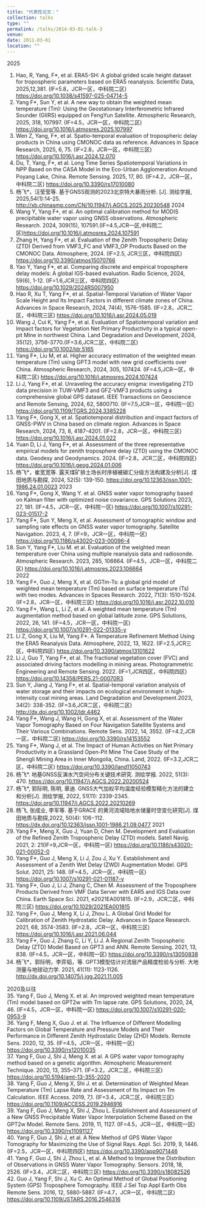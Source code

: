 ```yaml
---
title: "代表性论文："
collection: talks
type: ""
permalink: /talks/2014-03-01-talk-3
venue: 
date: 2011-03-01
location: ""
---
```

2025                                                                                                
1.	Hao, R, Yang, F*, et al. ERA5-SH: A global grided scale height dataset for tropospheric parameters based on ERA5 reanalysis. Scientific Data, 2025,12,381. (IF=5.8，JCR一区，中科院二区) https://doi.org/10.1038/s41597-025-04714-5                                                                                                
2.	Yang F*, Sun Y, et al. A new way to obtain the weighted mean temperature (Tm): Using the Geostationary Interferometric Infrared Sounder (GIIRS) equipped on FengYun Satellite. Atmospheric Research, 2025, 318, 107997. (IF=4.5，JCR一区，中科院二区) https://doi.org/10.1016/j.atmosres.2025.107997                                                                                                 
3.	Wen Z, Yang, F*, et al. Spatio-temporal evaluation of tropospheric delay products in China using CMONOC data as reference. Advances in Space Research, 2025, 6, 75. (IF=2.8，JCR一区，中科院三区) https://doi.org/10.1016/j.asr.2024.12.070                                                                                                
4.	Du, T, Yang, F*, et al. Long Time Series Spatiotemporal Variations in NPP Based on the CASA Model in the Eco-Urban Agglomeration Around Poyang Lake, China. Remote Sensing. 2025, 17, 80. (IF=4.2，JCR一区，中科院二区) https://doi.org/10.3390/rs17010080                                                                                                
5.	杨飞*，汪莹莹等. 基于GNSS观测的2023北京特大暴雨分析. [J]. 测绘学报, 2025,54(1):14-25. http://xb.chinasmp.com/CN/10.11947/j.AGCS.2025.20230548
2024                                                                                                
6.	Wang Y, Yang F*, et al. An optimal calibration method for MODIS precipitable water vapor using GNSS observations. Atmospheric Research. 2024, 309(15), 107591.(IF=4.5,JCR一区,中科院二区)https://doi.org/10.1016/j.atmosres.2024.107591                                                                                                
7.	Zhang H, Yang F*, et al. Evaluation of the Zenith Tropospheric Delay (ZTD) Derived from VMF3_FC and VMF3_OP Products Based on the CMONOC Data. Atmosphere, 2024. (IF=2.5, JCR三区，中科院四区) https://doi.org/10.3390/atmos15070766                                                                                                
8.	Yao Y, Yang F*, et al. Comparing discrete and empirical troposphere delay models: A global IGS-based evaluation. Radio Science, 2024, 59(6), 1-12. (IF=1.6,JCR三区，中科院四区) https://doi.org/10.1029/2024RS007950                                                                                                
9.	Hao R, Xu T, Yang F*, et al. Spatial-Temporal Variation of Water Vapor Scale Height and Its Impact Factors in different climate zones of China. Advances in Space Research, 2024, 74(4), 1576-1585. (IF=2.8，JCR二区，中科院三区) https://doi.org/10.1016/j.asr.2024.05.019                                                                                                
10.	Wang J, Cui K, Yang F*, et al. Evaluation of Spatiotemporal variation and Impact factors for Vegetation Net Primary Productivity in a typical open-pit Mine in northwest China. Land Degradation and Development, 2024, 35(12), 3756-3770.(IF=3.6,JCR二区，中科院二区) https://doi.org/10.1002/ldr.5165                                                                                                
11.	Yang F*, Liu M, et al. Higher accuracy estimation of the weighted mean temperature (Tm) using GPT3 model with new grid coefficients over China. Atmospheric Research, 2024, 305, 107424. (IF=4.5,JCR一区，中科院二区) https://doi.org/10.1016/j.atmosres.2024.107424                                                                                                
12.	Li J, Yang F*, et al. Unraveling the accuracy enigma: investigating ZTD data precision in TUW-VMF3 and GFZ-VMF3 products using a comprehensive global GPS dataset. IEEE Transactions on Geoscience and Remote Sensing, 2024, 62, 5800710. (IF=7.5,JCR一区，中科院一区) https://doi.org/10.1109/TGRS.2024.3385228                                                                                                
13.	Yang F*, Gong X, et al. Spatiotemporal distribution and impact factors of GNSS-PWV in China based on climate region. Advances in Space Research, 2024, 73, 8, 4187-4201. (IF=2.8，JCR一区，中科院三区) https://doi.org/10.1016/j.asr.2024.01.022                                                                                                
14.	Yuan D, Li J, Yang F*, et al. Assessment of the three representative empirical models for zenith troposphere delay (ZTD) using the CMONOC data. Geodesy and Geodynamics. 2024. (IF=2.8，JCR二区，中科院四区) https://doi.org/10.1016/j.geog.2024.01.006                                                                                                
15.	杨飞*，崔宽宽等. 露天煤矿排土场长时序植被碳汇分级方法构建及分析[J]. 煤田地质与勘探, 2024, 52(5): 139-150. https://doi.org/10.12363/issn.1001-1986.24.01.0023
2023                                                                                                
16.	Yang F*, Gong X, Wang Y. et al. GNSS water vapor tomography based on Kalman filter with optimized noise covariance. GPS Solutions 2023, 27, 181. (IF=4.5，JCR一区，中科院一区) https://doi.org/10.1007/s10291-023-01517-2                                                                                                
17.	Yang F*, Sun Y, Meng X, et al. Assessment of tomographic window and sampling rate effects on GNSS water vapor tomography. Satellite Navigation. 2023, 4, 7. (IF=9，JCR一区，中科院一区) https://doi.org/10.1186/s43020-023-00096-4                                                                                                
18.	Sun Y, Yang F*, Liu M. et al. Evaluation of the weighted mean temperature over China using multiple reanalysis data and radiosonde. Atmospheric Research. 2023, 285, 106664. (IF=4.5，JCR一区，中科院二区) https://doi.org/10.1016/j.atmosres.2023.106664                                                                                                
2022
19.	Yang F*, Guo J, Meng X, et al. GGTm-Ts: a global grid model of weighted mean temperature (Tm) based on surface temperature (Ts) with two modes. Advances in Spaces Research. 2022, 71(3): 1510-1524. (IF=2.8，JCR一区，中科院三区) https://doi.org/10.1016/j.asr.2022.10.010                                                                                                
20.	Yang F*, Wang L, Li Z, et al. A weighted mean temperature (Tm) augmentation method based on global latitude zone. GPS Solutions, 2022, 26, 141. (IF=4.5，JCR一区，中科院一区) https://doi.org/10.1007/s10291-022-01335-y                                                                                                
21.	Li Z, Gong X, Liu M, Yang F*. A Temperature Refinement Method Using the ERA5 Reanalysis Data. Atmosphere, 2022, 13, 1622. (IF=2.5,JCR三区，中科院四区) https://doi.org/10.3390/atmos13101622                                                                                                
22.	Li J, Guo T, Yang F*, et al. The fractional vegetation cover (FVC) and associated driving factors modelling in mining areas. Photogrammetric Engineering and Remote Sensing. 2022. (IF=1,JCR四区，中科院四区) https://doi.org/10.14358/PERS.21-00070R3                                                                                                
23.	Sun Y, Jiang J, Yang F*, et al. Spatial-temporal variation analysis of water storage and their impacts on ecological environment in high-intensity coal mining areas. Land Degradation and Development.2023, 34(2): 338-352. (IF=3.6,JCR二区，中科院二区) http://dx.doi.org/10.1002/ldr.4462                                                                                                
24.	Yang F*, Wang J, Wang H, Gong X, et al. Assessment of the Water Vapor Tomography Based on Four Navigation Satellite Systems and Their Various Combinations. Remote Sens. 2022, 14, 3552. (IF=4.2,JCR一区，中科院二区) https://doi.org/10.3390/rs14153552                                                                                                
25.	Yang F*, Wang J, et al. The Impact of Human Activities on Net Primary Productivity in a Grassland Open-Pit Mine The Case Study of the Shengli Mining Area in Inner Mongolia, China. Land, 2022. (IF=3.2,JCR二区，中科院二区) https://doi.org/10.3390/land11050743                                                                                                
26.	杨飞*. 地基GNSS反演水汽空间分布关键技术研究. 测绘学报. 2022, 51(3): 470. https://doi.org/10.11947/j.AGCS.2022.20200524                                                                                                
27.	杨飞*, 郭际明, 陈明, 章迪. GNSS大气加权平均温度经验模型精化方法的建立和分析[J]. 测绘学报, 2022, 51(11): 2339-2345. https://doi.org/10.11947/j.AGCS.2022.20210269                                                                                                
28.	杨飞, 张成业, 李军等. 基于GRACE 的黄河流域陆地水储量时空变化研究[J]. 煤田地质与勘探,2022, 50(4): 106−112. https://dx.doi.org/10.12363/issn.1001-1986.21.09.0477
2021                                                                                                
29.	Yang F*, Meng X, Guo J, Yuan D, Chen M. Development and Evaluation of the Refined Zenith Tropospheric Delay (ZTD) models. Satell Navig. 2021, 2: 21(IF=9,JCR一区，中科院一区) https://doi.org/10.1186/s43020-021-00052-0                                                                                                
30.	Yang F*, Guo J, Meng X, Li J, Zou J, Xu Y. Establishment and Assessment of a Zenith Wet Delay (ZWD) Augmentation Model. GPS Solut. 2021, 25: 148. (IF=4.5，JCR一区，中科院一区) https://doi.org/10.1007/s10291-021-01187-y                                                                                                
31.	Yang F*, Guo J, Li J, Zhang C, Chen M. Assessment of the Troposphere Products Derived from VMF Data Server with EAR5 and IGS Data over China. Earth Space Sci. 2021, e2021EA001815. (IF=2.9，JCR二区，中科院三区) https://doi.org/10.1029/2021EA001815                                                                                                
32.	Yang F*, Guo J, Meng X, Li J, Zhou L. A Global Grid Model for Calibration of Zenith Hydrostatic Delay. Advances in Space Research. 2021, 68, 3574-3583. (IF=2.8，JCR一区，中科院三区) https://doi.org/10.1016/j.asr.2021.06.044                                                                                                
33.	Yang F*, Guo J, Zhang C, Li Y, Li J. A Regional Zenith Tropospheric Delay (ZTD) Model Based on GPT3 and ANN. Remote Sensing. 2021, 13, 838. (IF=4.5，JCR一区，中科院一区) https://doi.org/10.3390/rs13050838                                                                                                
34.	杨飞*，郭际明，李弈韬，等. GPT3模型估计对流层产品精度检验与分析. 大地测量与地球动力学. 2021, 41(11): 1123-1126. http://dx.doi.org/10.14075/j.jgg.2021.11.005                                                                                                

2020及以往                                                                                                                                                                 
35.	Yang F, Guo J, Meng X. et al. An improved weighted mean temperature (Tm) model based on GPT2w with Tm lapse rate. GPS Solutions, 2020, 24, 46. (IF=4.5，JCR一区，中科院一区) https://doi.org/10.1007/s10291-020-0953-9                                                                                                
36.	Yang F, Meng X, Guo J. et al. The Influence of Different Modelling Factors on Global Temperature and Pressure Models and Their Performance in Different Zenith Hydrostatic Delay (ZHD) Models. Remote Sens. 2020, 12, 35. (IF=4.5，JCR一区，中科院一区) https://doi.org/10.3390/rs12010035                                                                                                
37.	Yang F, Guo J, Shi J, Meng X. et al. A GPS water vapor tomography method based on a genetic algorithm. Atmospheric Measurement Technique. 2020, 13, 355–371. (IF=3.2，JCR二区，中科院三区) https://doi.org/10.5194/amt-13-355-2020                                                                                                
38.	Yang F, Guo J, Meng X, Shi J. et al. Determination of Weighted Mean Temperature (Tm) Lapse Rate and Assessment of Its Impact on Tm Calculation. IEEE Access. 2019, 7,1. (IF=3.4，JCR二区，中科院三区) https://doi.org/10.1109/ACCESS.2019.2946916                                                                                                
39.	Yang F, Guo J, Meng X, Shi J, Zhou L. Establishment and Assessment of a New GNSS Precipitable Water Vapor Interpolation Scheme Based on the GPT2w Model. Remote Sens. 2019, 11, 1127. (IF=4.5，JCR一区，中科院一区) https://doi.org/10.3390/rs11091127                                                                                                
40.	Yang F, Guo J, Shi J, et al. A New Method of GPS Water Vapor Tomography for Maximizing the Use of Signal Rays. Appl. Sci. 2019, 9, 1446. (IF=2.5，JCR一区，中科院四区) https://doi.org/10.3390/app9071446                                                                                                
41.	Yang F, Guo J, Shi J, Zhou L, et al. A Method to Improve the Distribution of Observations in GNSS Water Vapor Tomography. Sensors. 2018, 18, 2526. (IF=3.4，JCR二区，中科院三区) https://doi.org/10.3390/s18082526                                                                                                
42.	Guo J, Yang F, Shi J, Xu C. An Optimal Method of Global Positioning System (GPS) Troposphere Tomography. IEEE J Sel Top Appl Earth Obs Remote Sens. 2016, 12, 5880-5887. (IF=4.7，JCR一区，中科院二区) https://doi.org/10.1109/JSTARS.2016.2546316

